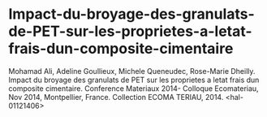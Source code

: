 # Impact-du-broyage-des-granulats-de-PET-sur-les-proprietes-a-letat-frais-dun-composite-cimentaire
Mohamad Ali, Adeline Goullieux, Michele Queneudec, Rose-Marie Dheilly. Impact du broyage  des granulats de PET sur les proprietes a letat frais dun composite cimentaire. Conference  Materiaux 2014- Colloque Ecomateriau, Nov 2014, Montpellier, France. Collection ECOMA TERIAU, 2014. &lt;hal-01121406>
